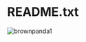 # README.txt
![brownpanda1](https://github-readme-stats.vercel.app/api?username=brownpanda1&show_icons=true&theme=midnight-purple)
